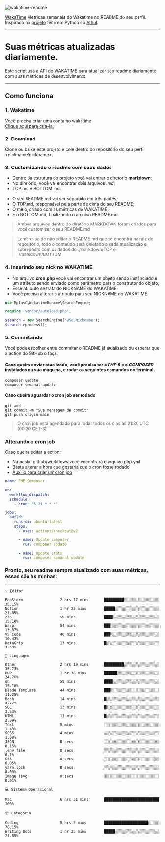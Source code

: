 ![wakatime-readme](https://socialify.git.ci/bymatheus/wakatime-readme/image?description=1&descriptionEditable=M%C3%A9tricas%20semanais%20do%20Wakatime%20no%20seu%20README%20de%20perfil.&font=KoHo&forks=1&language=1&owner=1&pattern=Signal&stargazers=1&theme=Dark)

[WakaTime](https://wakatime.com) Metricas semanais do Wakatime no README do seu perfil. <br>
Inspirado no [projeto](https://github.com/athul/waka-readme) feito em Python do [Athul](https://github.com/athul).
___

# Suas métricas atualizadas diariamente.
Este script usa a API do WAKATIME para atualizar seu readme diariamente com suas métricas de desenvolvimento.

___

## Como funciona

### 1. Wakatime
Você precisa criar uma conta no wakatime <br>
[Clique aqui para cria-la.](https://wakatime.com) 

### 2. Download
Clone ou baixe este projeto e cole dentro do repositório do seu perfil <nickname/nickname>.

### 3. Customizando o readme com seus dados
- Dentro da estrutura do projeto você vai entrar o diretorio **markdown**;  
- No diretório, você vai encontrar dois arquivos *.md*;
- TOP.md e BOTTOM.md.
<br><br>
- O seu README.md vai ser separado em três partes; 
- O TOP.md, responsável pela parte de cima do seu README;
- O meio, criado com as métricas do WAKATIME;
- E o BOTTOM.md, finalizando o arquivo README.md.<br>

> Ambos arquivos dentro do diretório MARKDOWN foram criados para você customizar o seu README.md

> Lembre-se de não editar o README.md que se encontra na raiz do repositório, todo o conteúdo será deletado a cada atualização e sobreposto com os dados do ./markdown/TOP e ./markdown/BOTTOM

### 4. Inserindo seu nick no WAKATIME
- No arquivo **cron.php** você vai encontrar um objeto sendo instânciado e um atributo sendo enviado como parâmetro para o construtor do objeto;
- Esse atributo se trata do NICKNAME do WAKATIME;
- Você precisa alterar o atributo para seu NICKNAME do WAKATIME.

```php
use MplusC\WakatimeReadme\SearchEngine;

require 'vendor/autoload.php';

$search = new SearchEngine('@SeuNickname');
$search->process();
```

### 5. Commitando
Você pode escolher entre commitar o README já atualizado ou esperar que a action do GitHub o faça. <br>

#### Caso queira enviar atualizado, você precisa ter o *PHP 8* e o *COMPOSER* instalados na sua maquina, e rodar os seguintes comandos no terminal.
```composer
composer update
composer semanal-update 
```

#### Caso queira aguardar o cron job ser rodado 
```git 
git add .
git commit -m "Sua mensagem de commit"
git push origin main
```

>O cron job está agendado para rodar todos os dias as 21:30 UTC (00:30 CET-3) 

### Alterando o cron job
Caso queira editar a action:

- Na pasta .github/workflows você encontrará o arquivo php.yml
- Basta alterar a hora que gostaria que o cron fosse rodado
- [Auxilio para criar um cron job](https://crontab.guru)

```yml
name: PHP Composer

on:
  workflow_dispatch:
  schedule:
    - cron: "5 21 * * *"

jobs:
  build:
    runs-on: ubuntu-latest
    steps:
      - uses: actions/checkout@v2

      - name: Update composer
        run: composer update

      - name: Update stats
        run: composer semanal-update
```

### Pronto, seu readme sempre atualizado com suas métricas, essas são as minhas:

___
```text
💡 Editor

PhpStorm                 2 hrs 17 mins       █████████░░░░░░░░░░░░░░░░     35.15%
Notion                   1 hr 25 mins        █████░░░░░░░░░░░░░░░░░░░░     21.85%
Zsh                      59 mins             ████░░░░░░░░░░░░░░░░░░░░░     15.18%
Warp                     54 mins             ███░░░░░░░░░░░░░░░░░░░░░░     13.87%
VS Code                  40 mins             ███░░░░░░░░░░░░░░░░░░░░░░     10.43%
DataGrip                 13 mins             █░░░░░░░░░░░░░░░░░░░░░░░░      3.53%
```
```text
💬 Linguagem

Other                    2 hrs 19 mins       █████████░░░░░░░░░░░░░░░░     35.73%
PHP                      1 hr 36 mins        ██████░░░░░░░░░░░░░░░░░░░     24.78%
sh                       59 mins             ████░░░░░░░░░░░░░░░░░░░░░     15.18%
Blade Template           44 mins             ███░░░░░░░░░░░░░░░░░░░░░░     11.25%
Bash                     14 mins             █░░░░░░░░░░░░░░░░░░░░░░░░      3.72%
SQL                      13 mins             █░░░░░░░░░░░░░░░░░░░░░░░░      3.53%
HTML                     11 mins             █░░░░░░░░░░░░░░░░░░░░░░░░      2.99%
Text                     5 mins              ░░░░░░░░░░░░░░░░░░░░░░░░░      1.43%
SCSS                     4 mins              ░░░░░░░░░░░░░░░░░░░░░░░░░      1.08%
JSON                     0 secs              ░░░░░░░░░░░░░░░░░░░░░░░░░      0.15%
.env file                0 secs              ░░░░░░░░░░░░░░░░░░░░░░░░░       0.1%
CSS                      0 secs              ░░░░░░░░░░░░░░░░░░░░░░░░░      0.05%
yarn.lock                0 secs              ░░░░░░░░░░░░░░░░░░░░░░░░░      0.03%
Image (svg)              0 secs              ░░░░░░░░░░░░░░░░░░░░░░░░░      0.01%
```
```text
💻 Sistema Operacional

Mac                      6 hrs 31 mins       █████████████████████████       100%
```
```text
📦 Categoria

Coding                   5 hrs 5 mins        ████████████████████░░░░░     78.15%
Writing Docs             1 hr 25 mins        █████░░░░░░░░░░░░░░░░░░░░     21.85%
```
